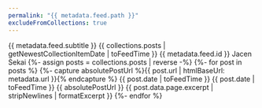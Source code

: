 ```yaml
---
permalink: "{{ metadata.feed.path }}"
excludeFromCollections: true
---
```


<?xml version="1.0" encoding="utf-8"?>
<feed xmlns="http://www.w3.org/2005/Atom">
  <title>{{ metadata.title }}</title>
  <subtitle>{{ metadata.feed.subtitle }}</subtitle>
  <link href="{{ metadata.feed.url }}" rel="self"/>
  <link href="{{ metadata.url }}"/>
  <updated>{{ collections.posts | getNewestCollectionItemDate | toFeedTime }}</updated>
  <id>{{ metadata.feed.id }}</id>
  <author>
    <name>Jacen Sekai</name>
  </author>
  {%- assign posts = collections.posts | reverse -%}
  {%- for post in posts %}
  {%- capture absolutePostUrl %}{{ post.url | htmlBaseUrl: metadata.url }}{% endcapture %}
  <entry>
    <title>{{ post.data.title | formatExcerpt }}</title>
    <link href="{{ absolutePostUrl }}" />
    <published>{{ post.date | toFeedTime }}</published>
    <updated>{{ post.date | toFeedTime }}</updated>
    <id>{{ absolutePostUrl }}</id>
    <category term="{{ post.data.tags | postType }}" />
    <content type="html">{{ post.data.page.excerpt | stripNewlines | formatExcerpt }}</content>
  </entry>
  {%- endfor %}
</feed>